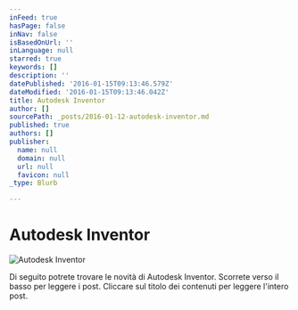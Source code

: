 ```yaml
---
inFeed: true
hasPage: false
inNav: false
isBasedOnUrl: ''
inLanguage: null
starred: true
keywords: []
description: ''
datePublished: '2016-01-15T09:13:46.579Z'
dateModified: '2016-01-15T09:13:46.042Z'
title: Autodesk Inventor
author: []
sourcePath: _posts/2016-01-12-autodesk-inventor.md
published: true
authors: []
publisher:
  name: null
  domain: null
  url: null
  favicon: null
_type: Blurb

---
```

# Autodesk Inventor
![Autodesk Inventor](https://the-grid-user-content.s3-us-west-2.amazonaws.com/d14371a2-3fc5-49af-acf1-e62c2f3e6f3f.png)

Di seguito potrete trovare le novità di Autodesk Inventor. Scorrete verso il basso per leggere i post. Cliccare sul titolo dei contenuti per leggere l'intero post.